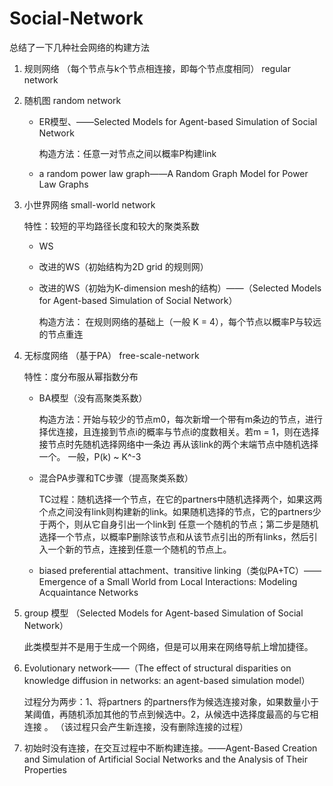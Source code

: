 # Social-Network

总结了一下几种社会网络的构建方法

1. 规则网络 （每个节点与k个节点相连接，即每个节点度相同） regular network
2. 随机图 random network
   
   * ER模型、——Selected Models for Agent-based Simulation of Social Network
   
     构造方法：任意一对节点之间以概率P构建link
   
   * a random power law graph——A Random Graph Model for Power Law Graphs
3. 小世界网络 small-world network
   
   特性：较短的平均路径长度和较大的聚类系数
   
   * WS
   
   * 改进的WS（初始结构为2D grid 的规则网）
   
   * 改进的WS（初始为K-dimension mesh的结构）——（Selected Models for Agent-based Simulation of Social Network）
   
     构造方法： 在规则网络的基础上（一般 K = 4），每个节点以概率P与较远的节点重连
4. 无标度网络 （基于PA） free-scale-network

   特性：度分布服从幂指数分布
   
   * BA模型（没有高聚类系数）
   
     构造方法：开始与较少的节点m0，每次新增一个带有m条边的节点，进行择优连接，且连接到节点i的概率与节点i的度数相关。若m = 1，则在选择接节点时先随机选择网络中一条边
     再从该link的两个末端节点中随机选择一个。
     一般，P(k) ~ K^-3
   * 混合PA步骤和TC步骤（提高聚类系数）
   
     TC过程：随机选择一个节点，在它的partners中随机选择两个，如果这两个点之间没有link则构建新的link。如果随机选择的节点，它的partners少于两个，则从它自身引出一个link到
     任意一个随机的节点；第二步是随机选择一个节点，以概率P删除该节点和从该节点引出的所有links，然后引入一个新的节点，连接到任意一个随机的节点上。
   
   * biased preferential attachment、transitive linking（类似PA+TC）——Emergence of a Small World from Local Interactions: Modeling Acquaintance Networks
5. group 模型 （Selected Models for Agent-based Simulation of Social Network）

   此类模型并不是用于生成一个网络，但是可以用来在网络导航上增加捷径。
6. Evolutionary network——（The effect of structural disparities on knowledge diffusion in networks: an agent-based simulation model）
   
   过程分为两步：1、将partners 的partners作为候选连接对象，如果数量小于某阈值，再随机添加其他的节点到候选中。2，从候选中选择度最高的与它相连接 。
   （该过程只会产生新连接，没有删除连接的过程）
   
7. 初始时没有连接，在交互过程中不断构建连接。——Agent-Based Creation and Simulation of Artificial Social Networks and the Analysis of Their Properties
   
